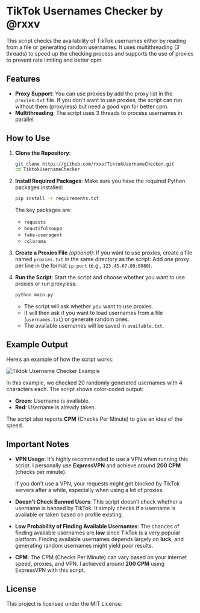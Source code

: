 # TikTok Usernames Checker by @rxxv

This script checks the availability of TikTok usernames either by reading from a file or generating random usernames. It uses multithreading (3 threads) to speed up the checking process and supports the use of proxies to prevent rate limiting and better cpm.

## Features
- **Proxy Support**: You can use proxies by add the proxy list in the `proxies.txt` file. If you don't want to use proxies, the script can run without them (proxyless) but need a good vpn for better cpm.
- **Multithreading**: The script uses 3 threads to process usernames in parallel.

## How to Use

1. **Clone the Repository**:
   ```bash
   git clone https://github.com/rxxv/TiktokUsernameChecker.git
   cd TiktokUsernameChecker
   ```

2. **Install Required Packages**:
   Make sure you have the required Python packages installed:
   ```bash
   pip install -r requirements.txt
   ```
   The key packages are:
   - `requests`
   - `beautifulsoup4`
   - `fake-useragent`
   - `colorama`

3. **Create a Proxies File** *(optional)*:
   If you want to use proxies, create a file named `proxies.txt` in the same directory as the script. Add one proxy per line in the format `ip:port` (e.g., `123.45.67.89:8080`).

4. **Run the Script**:
   Start the script and choose whether you want to use proxies or run proxyless:
   ```bash
   python main.py
   ```

   - The script will ask whether you want to use proxies.
   - It will then ask if you want to load usernames from a file (`usernames.txt`) or generate random ones.
   - The available usernames will be saved in `available.txt`.

## Example Output

Here’s an example of how the script works:

![Tiktok Username Checker Example](https://i.imgur.com/zzfMyZh.jpeg)

In this example, we checked 20 randomly generated usernames with 4 characters each. The script shows color-coded output:
- **Green**: Username is available.
- **Red**: Username is already taken.

The script also reports **CPM** (Checks Per Minute) to give an idea of the speed.

## Important Notes

- **VPN Usage**: It’s highly recommended to use a VPN when running this script. I personally use **ExpressVPN** and achieve around **200 CPM** (checks per minute).
  
  If you don't use a VPN, your requests might get blocked by TikTok servers after a while, especially when using a lot of proxies.

- **Doesn't Check Banned Users**: This script doesn’t check whether a username is banned by TikTok. It simply checks if a username is available or taken based on profile existing.

- **Low Probability of Finding Available Usernames**: The chances of finding available usernames are **low** since TikTok is a very popular platform. Finding available usernames depends largely on **luck**, and generating random usernames might yield poor results.

- **CPM**: The CPM (Checks Per Minute) can vary based on your internet speed, proxies, and VPN. I achieved around **200 CPM** using ExpressVPN with this script.

## License

This project is licensed under the MIT License.
